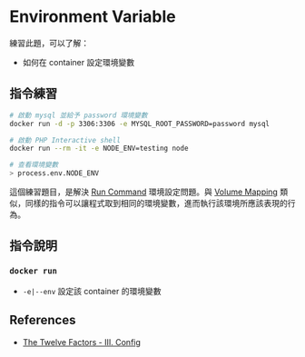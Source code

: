 # Environment Variable

練習此題，可以了解：

* 如何在 container 設定環境變數

## 指令練習

```bash
# 啟動 mysql 並給予 password 環境變數 
docker run -d -p 3306:3306 -e MYSQL_ROOT_PASSWORD=password mysql

# 啟動 PHP Interactive shell
docker run --rm -it -e NODE_ENV=testing node

# 查看環境變數
> process.env.NODE_ENV
```

這個練習題目，是解決 [Run Command](exercises-04-run-command.md) 環境設定問題。與 [Volume Mapping](exercises-05-volume-mapping.md) 類似，同樣的指令可以讓程式取到相同的環境變數，進而執行該環境所應該表現的行為。

## 指令說明

### `docker run`

* `-e|--env` 設定該 container 的環境變數

## References

* [The Twelve Factors - III. Config](https://12factor.net/config)
